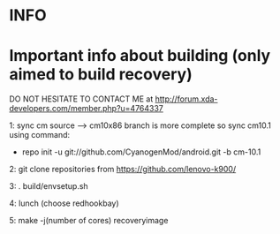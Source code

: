 INFO
====

Important info about building (only aimed to build recovery)
====
DO NOT HESITATE TO CONTACT ME at http://forum.xda-developers.com/member.php?u=4764337

1: sync cm source  --> cm10x86 branch is more complete so sync cm10.1 using command:
- repo init -u git://github.com/CyanogenMod/android.git -b cm-10.1

2: git clone repositories from https://github.com/lenovo-k900/

3: . build/envsetup.sh

4: lunch (choose redhookbay)

5: make -j(number of cores) recoveryimage
